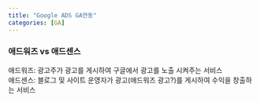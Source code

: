 ```yaml
---
title: "Google ADS GA연동"
categories: [GA]
---
```



### 애드워즈 vs 애드센스

애드워즈: 광고주가 광고를 게시하여 구글에서 광고를 노출 시켜주는 서비스 </br>
애드센스: 블로그 및 사이트 운영자가 광고(애드워즈 광고?)를 게시하여 수익을 창출하는 서비스 </br>
